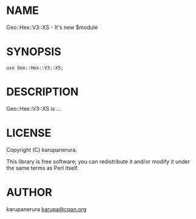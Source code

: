 
# NAME

Geo::Hex::V3::XS - It's new $module

# SYNOPSIS

    use Geo::Hex::V3::XS;

# DESCRIPTION

Geo::Hex::V3::XS is ...

# LICENSE

Copyright (C) karupanerura.

This library is free software; you can redistribute it and/or modify
it under the same terms as Perl itself.

# AUTHOR

karupanerura <karupa@cpan.org>
